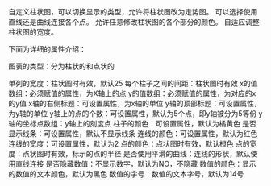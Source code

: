 自定义柱状图，可以切换显示的类型，允许将柱状图改为走势图。
可以选择使用直线还是曲线连接各个点。
允许任意修改柱状图的各个部分的颜色。
自适应调整柱状图的宽度。

下面为详细的属性介绍：

图表的类型：分为柱状的和点状的

单列的宽度：柱状图时有效，默认25
每个柱子之间的间距：柱状图时有效
x的值数组：必须赋值的属性，为X轴上的点
y的值数组：必须赋值的属性，为对应的x的y值
x轴的右侧标题：可设置属性，为x轴的单位
y轴的顶部标题：可设置属性，为y轴的单位
y轴上的点的个数：可设置属性，默认为5个点，即y轴被分为5等份
y轴的坐标点数组：y轴上的刻度点
柱子的颜色：可设置属性，默认为橘黄色
是否显示线条：可设置属性，默认不显示线条
连线的颜色：可设置属性，默认为红色
连线的宽度：可设置属性，默认为2
点的颜色：点状图时有效，默认橙色
点的宽度：点状图时有效，标示的点的半径
是否使用平滑的曲线：连线的形状，默认使用直线连接
是否隐藏数值：不显示数字，默认为NO，不隐藏
数值的颜色：显示的数值的文本颜色，默认为黑色
数值的字号：数值的文本字号，默认为14号


